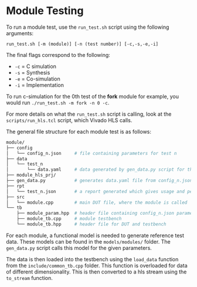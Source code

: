 # Module Testing

To run a module test, use the `run_test.sh` script using the following arguments:

```
run_test.sh [-m (module)] [-n (test number)] [-c,-s,-e,-i]
```

The final flags correspond to the following:
 - `-c` = C simulation
 - `-s` = Synthesis
 - `-e` = Co-simulation
 - `-i` = Implementation

To run c-simulation for the 0th test of the __fork__ module for example, you would run `./run_test.sh -m fork -n 0 -c`.

For more details on what the `run_test.sh` script is calling, look at the `scripts/run_hls.tcl` script, which Vivado HLS calls.

The general file structure for each module test is as follows:

```bash
module/
├── config
│   └── config_n.json     # file containing parameters for test n
├── data
│   └── test_n
│       └── data.yaml     # data generated by gen_data.py script for the HLS testbench
├── module_hls_prj/
├── gen_data.py           # generates data.yaml file from config_n.json
├── rpt
│   └── test_n.json       # a report generated which gives usage and performance for module
├── src
│   └── module.cpp        # main DUT file, where the module is called
└── tb
    ├── module_param.hpp  # header file containing config_n.json parameters as C++ macros
    ├── module_tb.cpp     # module testbench
    └── module_tb.hpp     # header file for DUT and testbench
```

For each module, a functional model is needed to generate reference test data. These models can be found in the `models/modules/` folder. The `gen_data.py` script calls this model for the given parameters.

The data is then loaded into the testbench using the `load_data` function from the `include/common_tb.cpp` folder. This function is overloaded for data of different dimensionality. This is then converted to a hls stream using the `to_stream` function.


